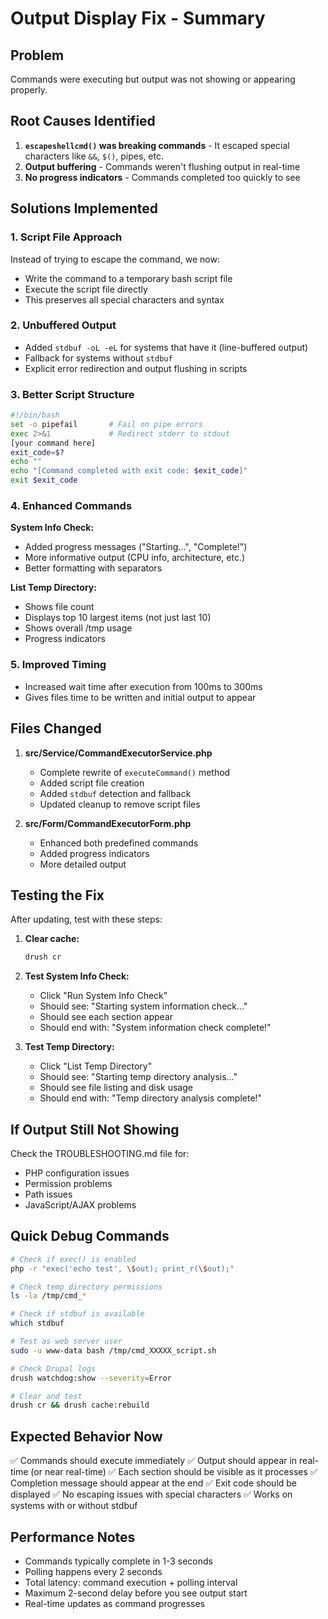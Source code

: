 # Output Display Fix - Summary

## Problem
Commands were executing but output was not showing or appearing properly.

## Root Causes Identified

1. **`escapeshellcmd()` was breaking commands** - It escaped special characters like `&&`, `$()`, pipes, etc.
2. **Output buffering** - Commands weren't flushing output in real-time
3. **No progress indicators** - Commands completed too quickly to see

## Solutions Implemented

### 1. Script File Approach
Instead of trying to escape the command, we now:
- Write the command to a temporary bash script file
- Execute the script file directly
- This preserves all special characters and syntax

### 2. Unbuffered Output
- Added `stdbuf -oL -eL` for systems that have it (line-buffered output)
- Fallback for systems without `stdbuf`
- Explicit error redirection and output flushing in scripts

### 3. Better Script Structure
```bash
#!/bin/bash
set -o pipefail       # Fail on pipe errors
exec 2>&1             # Redirect stderr to stdout
[your command here]
exit_code=$?
echo ""
echo "[Command completed with exit code: $exit_code]"
exit $exit_code
```

### 4. Enhanced Commands
**System Info Check:**
- Added progress messages ("Starting...", "Complete!")
- More informative output (CPU info, architecture, etc.)
- Better formatting with separators

**List Temp Directory:**
- Shows file count
- Displays top 10 largest items (not just last 10)
- Shows overall /tmp usage
- Progress indicators

### 5. Improved Timing
- Increased wait time after execution from 100ms to 300ms
- Gives files time to be written and initial output to appear

## Files Changed

1. **src/Service/CommandExecutorService.php**
   - Complete rewrite of `executeCommand()` method
   - Added script file creation
   - Added `stdbuf` detection and fallback
   - Updated cleanup to remove script files

2. **src/Form/CommandExecutorForm.php**
   - Enhanced both predefined commands
   - Added progress indicators
   - More detailed output

## Testing the Fix

After updating, test with these steps:

1. **Clear cache:**
   ```bash
   drush cr
   ```

2. **Test System Info Check:**
   - Click "Run System Info Check"
   - Should see: "Starting system information check..."
   - Should see each section appear
   - Should end with: "System information check complete!"

3. **Test Temp Directory:**
   - Click "List Temp Directory"
   - Should see: "Starting temp directory analysis..."
   - Should see file listing and disk usage
   - Should end with: "Temp directory analysis complete!"

## If Output Still Not Showing

Check the TROUBLESHOOTING.md file for:
- PHP configuration issues
- Permission problems
- Path issues
- JavaScript/AJAX problems

## Quick Debug Commands

```bash
# Check if exec() is enabled
php -r "exec('echo test', \$out); print_r(\$out);"

# Check temp directory permissions
ls -la /tmp/cmd_*

# Check if stdbuf is available
which stdbuf

# Test as web server user
sudo -u www-data bash /tmp/cmd_XXXXX_script.sh

# Check Drupal logs
drush watchdog:show --severity=Error

# Clear and test
drush cr && drush cache:rebuild
```

## Expected Behavior Now

✅ Commands should execute immediately
✅ Output should appear in real-time (or near real-time)
✅ Each section should be visible as it processes
✅ Completion message should appear at the end
✅ Exit code should be displayed
✅ No escaping issues with special characters
✅ Works on systems with or without stdbuf

## Performance Notes

- Commands typically complete in 1-3 seconds
- Polling happens every 2 seconds
- Total latency: command execution + polling interval
- Maximum 2-second delay before you see output start
- Real-time updates as command progresses
